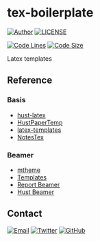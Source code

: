 # tex-boilerplate

[![Author](https://img.shields.io/badge/author-sabertaz-lightgrey?style=for-the-badge)](https://github.com/sabertazimi)
[![LICENSE](https://img.shields.io/github/license/sabertazimi/tex-boilerplate?style=for-the-badge)](https://raw.githubusercontent.com/sabertazimi/tex-boilerplate/main/LICENSE)

[![Code Lines](https://tokei.rs/b1/github/sabertazimi/tex-boilerplate?style=for-the-badge&logo=visualstudiocode)](https://github.com/sabertazimi/tex-boilerplate)
[![Code Size](https://img.shields.io/github/languages/code-size/sabertazimi/tex-boilerplate?logo=visualstudiocode&style=for-the-badge)](https://github.com/sabertazimi/tex-boilerplate)

Latex templates

## Reference

### Basis

- [hust-latex](https://github.com/hust-latex)
- [HustPaperTemp](https://github.com/skinaze/HUSTPaperTemp)
- [latex-templates](https://github.com/WisdomFusion/latex-templates)
- [NotesTex](https://github.com/Adhumunt/NotesTeX)

### Beamer

- [mtheme](https://github.com/matze/mtheme)
- [Templates](https://github.com/WisdomFusion/latex-beamer-teamplates)
- [Report Beamer](https://github.com/YiZhiXiaoGuLI/Latex-Beamer-Template)
- [Hust Beamer](https://github.com/LiunxPaisley/HUST_LaTex_Beamer_Template)

## Contact

[![Email](https://img.shields.io/badge/-Gmail-ea4335?style=for-the-badge&logo=gmail&logoColor=white)](mailto:sabertazimi@gmail.com)
[![Twitter](https://img.shields.io/badge/-Twitter-1da1f2?style=for-the-badge&logo=twitter&logoColor=white)](https://twitter.com/sabertazimi)
[![GitHub](https://img.shields.io/badge/-GitHub-181717?style=for-the-badge&logo=github&logoColor=white)](https://github.com/sabertazimi)
